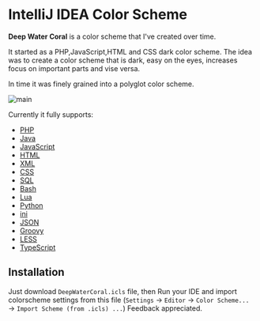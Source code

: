 IntelliJ IDEA Color Scheme
==========================

**Deep Water Coral** is a color scheme that I've created over time.

It started as a PHP,JavaScript,HTML and CSS dark color scheme.
The idea was to create a color scheme that is
dark, easy on the eyes, increases focus on important parts and vise versa.

In time it was finely grained into a polyglot color scheme.

![main](https://raw.github.com/elad-yosifon/DeepWaterCoral/master/screenshots/Java.png)

Currently it fully supports:

- [PHP](../master/screenshots/PHP.png)
- [Java](../master/screenshots/Java.png)
- [JavaScript](../master/screenshots/JS.png)
- [HTML](../master/screenshots/HTML.png)
- [XML](../master/screenshots/XML.png)
- [CSS](../master/screenshots/CSS.png)
- [SQL](../master/screenshots/SQL.png)
- [Bash](../master/screenshots/Bash.png)
- [Lua](../master/screenshots/lua.png)
- [Python](../master/screenshots/Python.png)
- [ini](../master/screenshots/ini.png)
- [JSON](../master/screenshots/JSON.png)
- [Groovy](../master/screenshots/Groovy.png)
- [LESS](../master/screenshots/LESS.png)
- [TypeScript](../master/screenshots/TypeScript.png)


Installation
------------
Just download `DeepWaterCoral.icls` file, then Run your IDE and import colorscheme settings from this file (`Settings` &rarr; `Editor` &rarr; `Color Scheme...` &rarr; `Import Scheme (from .icls) ...`)
Feedback appreciated.
